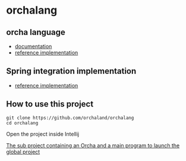 # orchalang

## orcha language

* [documentation](http://www.orchalang.com/)
* [reference implementation](https://github.com/orchaland/orchalang/tree/master/orchalang)

## Spring integration implementation

* [reference implementation](https://github.com/orchaland/orchalang/tree/master/orchalang-spring-integration-implementation)

## How to use this project

````shell script
git clone https://github.com/orchaland/orchalang
cd orchalang
````

Open the project inside Intellij

[The sub project containing an Orcha and a main program to launch the global project](https://github.com/orchaland/orchalang/tree/master/orchalang-orchacompiler)